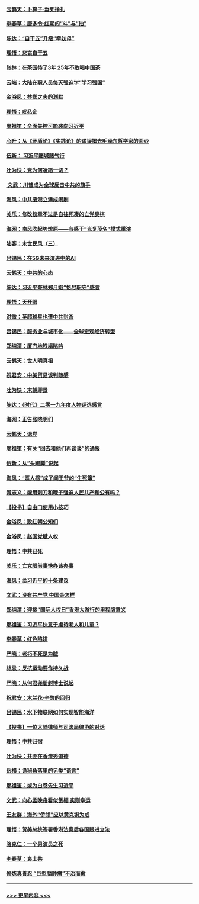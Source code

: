 #### [云鹤天：卜算子‧垂死挣扎](../pages/nsc993/n11739956.md?t=12240944) 
#### [李春草：唐多令‧红朝的“斗”与“拍”](../pages/nsc993/n11739830.md?t=12240944) 
#### [陈达：“自干五”升级“牵妨母”](../pages/nsc993/n11739724.md?t=12240944) 
#### [理悟：悲哀自干五](../pages/nsc993/n11739547.md?t=12240944) 
#### [张林：在茶园待了3年 25年不敢喝中国茶](../pages/nsc993/n11739240.md?t=12240944) 
#### [云端：大陆在职人员每天强迫学“学习强国”](../pages/nsc993/n11738735.md?t=12240944) 
#### [金浴凤：林郑之夫的渊默](../pages/nsc993/n11737735.md?t=12240944) 
#### [理悟：叹私企](../pages/nsc993/n11737715.md?t=12240944) 
#### [廖祖笙：全面失控可能袭向习近平](../pages/nsc993/n11737704.md?t=12240944) 
#### [心升：从《矛盾论》《实践论》的谬误揭去毛泽东哲学家的面纱](../pages/nsc993/n11736962.md?t=12240944) 
#### [伍新： 习近平赌城赌气行](../pages/nsc993/n11736929.md?t=12240944) 
#### [吐为快：党为何凌蹈一切？](../pages/nsc993/n11736915.md?t=12240944) 
#### [ 文武：川普成为全球反击中共的旗手](../pages/nsc993/n11736882.md?t=12240944) 
#### [海风：中共废港立澳成闹剧](../pages/nsc993/n11735857.md?t=12240944) 
#### [关乐：修改校章不过是自往死凑的亡党臭棋](../pages/nsc993/n11735097.md?t=12240944) 
#### [海网：南风吹起势燎原——有感于“光复茂名”模式重演](../pages/nsc993/n11732308.md?t=12240944) 
#### [陆客：末世民风（三）](../pages/nsc993/n11732211.md?t=12240944) 
#### [吕锡民：在5G未来演进中的AI](../pages/nsc993/n11730010.md?t=12240944) 
#### [云鹤天：中共的心态](../pages/nsc993/n11729906.md?t=12240944) 
#### [陈达：习近平夸林郑月娥“恪尽职守”感言](../pages/nsc993/n11729881.md?t=12240944) 
#### [理悟：天开眼](../pages/nsc993/n11729699.md?t=12240944) 
#### [洪微：英超球星也遭中共封杀](../pages/nsc993/n11727243.md?t=12240944) 
#### [吕锡民：服务业与城市化——全球宏观经济转型](../pages/nsc993/n11725845.md?t=12240944) 
#### [郑纯清：厦门地铁塌陷吟](../pages/nsc993/n11725813.md?t=12240944) 
#### [云鹤天：世人明真相](../pages/nsc993/n11725621.md?t=12240944) 
#### [祝君安：中美贸易谈判随感](../pages/nsc993/n11725609.md?t=12240944) 
#### [吐为快：末朝即景](../pages/nsc993/n11723365.md?t=12240944) 
#### [陈达：《时代》二零一九年度人物评选感言](../pages/nsc993/n11723337.md?t=12240944) 
#### [海网：正告张晓明们](../pages/nsc993/n11723228.md?t=12240944) 
#### [云鹤天：退党](../pages/nsc993/n11723056.md?t=12240944) 
#### [廖祖笙：有关“回去和他们再谈谈”的通报](../pages/nsc993/n11722442.md?t=12240944) 
#### [伍新：从“头踢脚”说起](../pages/nsc993/n11722429.md?t=12240944) 
#### [海风：“恶人榜”成了阎王爷的“生死簿”](../pages/nsc993/n11722272.md?t=12240944) 
#### [胥志义：能用剌刀和鞭子强迫人民共产和公有吗？](../pages/nsc993/n11720569.md?t=12240944) 
#### [【投书】自由门使用小技巧](../pages/nsc993/n11720180.md?t=12240944) 
#### [金浴凤：致红朝公知们](../pages/nsc993/n11720563.md?t=12240944) 
#### [金浴凤：赵国党赋人权](../pages/nsc993/n11720533.md?t=12240944) 
#### [理悟：中共已死](../pages/nsc993/n11720233.md?t=12240944) 
#### [关乐：亡党眼前事快办该办事](../pages/nsc993/n11719160.md?t=12240944) 
#### [海风：给习近平的十条建议](../pages/nsc993/n11717616.md?t=12240944) 
#### [文武：没有共产党 中国会怎样](../pages/nsc993/n11717584.md?t=12240944) 
#### [郑纯清：迎接“国际人权日”香港大游行的里程牌意义](../pages/nsc993/n11717417.md?t=12240944) 
#### [廖祖笙：习近平快意于虐待老人和儿童？](../pages/nsc993/n11715313.md?t=12240944) 
#### [李春草：红色陷阱](../pages/nsc993/n11715029.md?t=12240944) 
#### [严晓：老朽不死是为贼](../pages/nsc993/n11712910.md?t=12240944) 
#### [林忌：反抗运动要作持久战](../pages/nsc993/n11712623.md?t=12240944) 
#### [严晓：从何君尧册封博士说起](../pages/nsc993/n11712465.md?t=12240944) 
#### [祝君安：木兰花·辛酸的回归](../pages/nsc993/n11712381.md?t=12240944) 
#### [吕锡民：水下物联网如何实现智能海洋](../pages/nsc993/n11711158.md?t=12240944) 
#### [【投书】一位大陆律师与司法局律协的对话](../pages/nsc993/n11709675.md?t=12240944) 
#### [理悟：中共归宿](../pages/nsc993/n11710059.md?t=12240944) 
#### [吐为快：共匪在香港秀道德](../pages/nsc993/n11709979.md?t=12240944) 
#### [岳横：诡秘角落里的另类“语言”](../pages/nsc993/n11709792.md?t=12240944) 
#### [廖祖笙：或为白卷先生习近平](../pages/nsc993/n11708330.md?t=12240944) 
#### [文武：向心孟晚舟看似倒楣 实则幸运](../pages/nsc993/n11708236.md?t=12240944) 
#### [王友群：海外“侨领”应以黄克锵为戒](../pages/nsc993/n11706176.md?t=12240944) 
#### [理悟：贺美总统签署香港法案后各国跟进立法](../pages/nsc993/n11706853.md?t=12240944) 
#### [骆克仁：一个男演员之死](../pages/nsc993/n11706677.md?t=12240944) 
#### [李春草：哀土共](../pages/nsc993/n11706255.md?t=12240944) 
#### [修炼真善忍 “巨型脑肿瘤”不治而愈](../pages/nsc993/n11705340.md?t=12240944) 

----
#### [ >>> 更早内容 <<< ](../indexes/nsc993-earlier.md)
